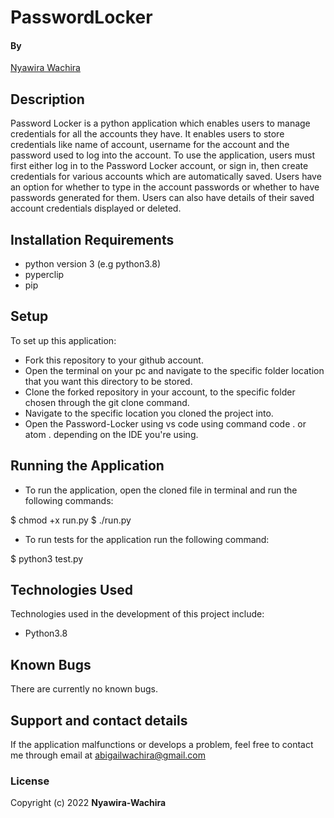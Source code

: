 # PasswordLocker

#### By

[Nyawira Wachira](https://github.com/Nyawira-Wachira)

## Description
Password Locker is a python application which enables users to manage credentials for all the accounts they have. It enables users to store credentials like 
name of account, username for the account and the password used to log into the account. To use the application, users must first either log in to the Password Locker account,
or sign in, then create credentials for various accounts which are automatically saved. Users have an option for whether to type in the account passwords or 
whether to have passwords generated for them. Users can also have details of their saved account credentials displayed or deleted.

## Installation Requirements
* python version 3 (e.g python3.8)
* pyperclip
* pip

## Setup
  To set up this application:
* Fork this repository to your github account.
* Open the terminal on your pc and navigate to the specific folder location that you want this directory to be stored.
* Clone the forked repository in your account, to the specific folder chosen through the git clone command.
* Navigate to the specific location you cloned the project into.
* Open the Password-Locker using vs code using command code . or atom . depending on the IDE you're using.

## Running the Application
* To run the application, open the cloned file in terminal and run the following commands:

$ chmod +x run.py
$ ./run.py

* To run tests for the application run the following command:

$ python3 test.py

## Technologies Used
Technologies used in the development of this project include:
* Python3.8

## Known Bugs
There are currently no known bugs.

## Support and contact details
If the application malfunctions or develops a problem, feel free to contact me through email at abigailwachira@gmail.com
### License


Copyright (c) 2022 **Nyawira-Wachira**








